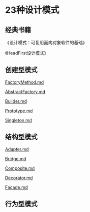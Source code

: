 # 23种设计模式

## 经典书籍

《设计模式：可复用面向对象软件的基础》

《HeadFirst设计模式》

## 创建型模式

[FactoryMethod.md](https://github.com/niu0217/Documents/blob/main/C%2B%2B/standard/DesignPatterns/FactoryMethod.md)

[AbstractFactory.md](https://github.com/niu0217/Documents/blob/main/C%2B%2B/standard/DesignPatterns/AbstractFactory.md)

[Builder.md](https://github.com/niu0217/Documents/blob/main/C%2B%2B/standard/DesignPatterns/Builder.md)

[Prototype.md](https://github.com/niu0217/Documents/blob/main/C%2B%2B/standard/DesignPatterns/Prototype.md)

[Singleton.md](https://github.com/niu0217/Documents/blob/main/C%2B%2B/standard/DesignPatterns/Singleton.md)

## 结构型模式

[Adapter.md](https://github.com/niu0217/Documents/blob/main/C%2B%2B/standard/DesignPatterns/Adapter.md)

[Bridge.md](https://github.com/niu0217/Documents/blob/main/C%2B%2B/standard/DesignPatterns/Bridge.md)

[Composite.md](https://github.com/niu0217/Documents/blob/main/C%2B%2B/standard/DesignPatterns/Composite.md)

[Decorator.md](https://github.com/niu0217/Documents/blob/main/C%2B%2B/standard/DesignPatterns/Decorator.md)

[Facade.md](https://github.com/niu0217/Documents/blob/main/C%2B%2B/standard/DesignPatterns/Facade.md)

## 行为型模式
